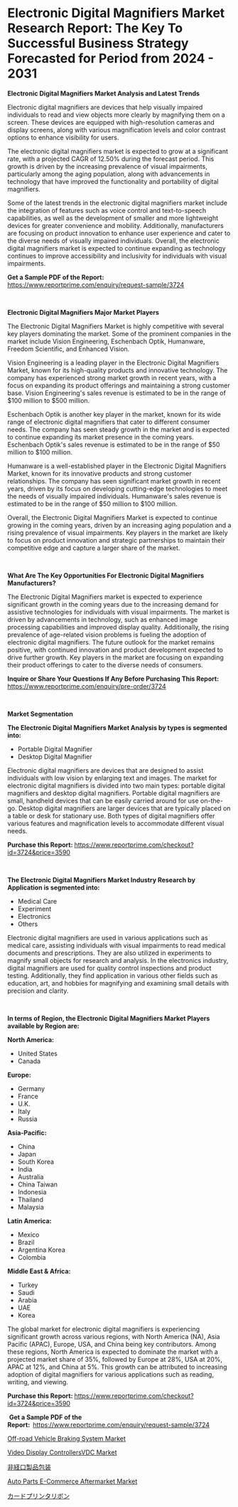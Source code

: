 <p><h1>Electronic Digital Magnifiers Market Research Report: The Key To Successful Business Strategy Forecasted for Period from 2024 - 2031</h1></p><p><strong>Electronic Digital Magnifiers Market Analysis and Latest Trends</strong></p>
<p><p>Electronic digital magnifiers are devices that help visually impaired individuals to read and view objects more clearly by magnifying them on a screen. These devices are equipped with high-resolution cameras and display screens, along with various magnification levels and color contrast options to enhance visibility for users.</p><p>The electronic digital magnifiers market is expected to grow at a significant rate, with a projected CAGR of 12.50% during the forecast period. This growth is driven by the increasing prevalence of visual impairments, particularly among the aging population, along with advancements in technology that have improved the functionality and portability of digital magnifiers.</p><p>Some of the latest trends in the electronic digital magnifiers market include the integration of features such as voice control and text-to-speech capabilities, as well as the development of smaller and more lightweight devices for greater convenience and mobility. Additionally, manufacturers are focusing on product innovation to enhance user experience and cater to the diverse needs of visually impaired individuals. Overall, the electronic digital magnifiers market is expected to continue expanding as technology continues to improve accessibility and inclusivity for individuals with visual impairments.</p></p>
<p><strong>Get a Sample PDF of the Report:&nbsp;</strong> <a href="https://www.reportprime.com/enquiry/request-sample/3724">https://www.reportprime.com/enquiry/request-sample/3724</a></p>
<p>&nbsp;</p>
<p><strong>Electronic Digital Magnifiers Major Market Players</strong></p>
<p><p>The Electronic Digital Magnifiers Market is highly competitive with several key players dominating the market. Some of the prominent companies in the market include Vision Engineering, Eschenbach Optik, Humanware, Freedom Scientific, and Enhanced Vision.</p><p>Vision Engineering is a leading player in the Electronic Digital Magnifiers Market, known for its high-quality products and innovative technology. The company has experienced strong market growth in recent years, with a focus on expanding its product offerings and maintaining a strong customer base. Vision Engineering's sales revenue is estimated to be in the range of $100 million to $500 million.</p><p>Eschenbach Optik is another key player in the market, known for its wide range of electronic digital magnifiers that cater to different consumer needs. The company has seen steady growth in the market and is expected to continue expanding its market presence in the coming years. Eschenbach Optik's sales revenue is estimated to be in the range of $50 million to $100 million.</p><p>Humanware is a well-established player in the Electronic Digital Magnifiers Market, known for its innovative products and strong customer relationships. The company has seen significant market growth in recent years, driven by its focus on developing cutting-edge technologies to meet the needs of visually impaired individuals. Humanware's sales revenue is estimated to be in the range of $50 million to $100 million.</p><p>Overall, the Electronic Digital Magnifiers Market is expected to continue growing in the coming years, driven by an increasing aging population and a rising prevalence of visual impairments. Key players in the market are likely to focus on product innovation and strategic partnerships to maintain their competitive edge and capture a larger share of the market.</p></p>
<p>&nbsp;</p>
<p><strong>What Are The Key Opportunities For Electronic Digital Magnifiers Manufacturers?</strong></p>
<p><p>The Electronic Digital Magnifiers market is expected to experience significant growth in the coming years due to the increasing demand for assistive technologies for individuals with visual impairments. The market is driven by advancements in technology, such as enhanced image processing capabilities and improved display quality. Additionally, the rising prevalence of age-related vision problems is fueling the adoption of electronic digital magnifiers. The future outlook for the market remains positive, with continued innovation and product development expected to drive further growth. Key players in the market are focusing on expanding their product offerings to cater to the diverse needs of consumers.</p></p>
<p><strong>Inquire or Share Your Questions If Any Before Purchasing This Report:</strong> <a href="https://www.reportprime.com/enquiry/pre-order/3724">https://www.reportprime.com/enquiry/pre-order/3724</a></p>
<p>&nbsp;</p>
<p><strong>Market Segmentation</strong></p>
<p><strong>The Electronic Digital Magnifiers Market Analysis by types is segmented into:</strong></p>
<p><ul><li>Portable Digital Magnifier</li><li>Desktop Digital Magnifier</li></ul></p>
<p><p>Electronic digital magnifiers are devices that are designed to assist individuals with low vision by enlarging text and images. The market for electronic digital magnifiers is divided into two main types: portable digital magnifiers and desktop digital magnifiers. Portable digital magnifiers are small, handheld devices that can be easily carried around for use on-the-go. Desktop digital magnifiers are larger devices that are typically placed on a table or desk for stationary use. Both types of digital magnifiers offer various features and magnification levels to accommodate different visual needs.</p></p>
<p><strong>Purchase this Report:&nbsp;</strong><a href="https://www.reportprime.com/checkout?id=3724&price=3590">https://www.reportprime.com/checkout?id=3724&price=3590</a></p>
<p>&nbsp;</p>
<p><strong>The Electronic Digital Magnifiers Market Industry Research by Application is segmented into:</strong></p>
<p><ul><li>Medical Care</li><li>Experiment</li><li>Electronics</li><li>Others</li></ul></p>
<p><p>Electronic digital magnifiers are used in various applications such as medical care, assisting individuals with visual impairments to read medical documents and prescriptions. They are also utilized in experiments to magnify small objects for research and analysis. In the electronics industry, digital magnifiers are used for quality control inspections and product testing. Additionally, they find application in various other fields such as education, art, and hobbies for magnifying and examining small details with precision and clarity.</p></p>
<p>&nbsp;</p>
<p><strong>In terms of Region, the Electronic Digital Magnifiers Market Players available by Region are:</strong></p>
<p>
    <p> <strong> North America: </strong>
        <ul>
            <li>United States</li>
            <li>Canada</li>
        </ul>
        </p> 
    <p> <strong> Europe: </strong>
        <ul>
            <li>Germany</li>
            <li>France</li>
            <li>U.K.</li>
            <li>Italy</li>
            <li>Russia</li>
        </ul>
        </p> 
    <p> <strong> Asia-Pacific: </strong>
        <ul>
            <li>China</li>
            <li>Japan</li>
            <li>South Korea</li>
            <li>India</li>
            <li>Australia</li>
            <li>China Taiwan</li>
            <li>Indonesia</li>
            <li>Thailand</li>
            <li>Malaysia</li>
        </ul>
        </p> 
    <p> <strong> Latin America: </strong>
        <ul>
            <li>Mexico</li>
            <li>Brazil</li>
            <li>Argentina Korea</li>
            <li>Colombia</li>
        </ul>
        </p> 
    <p> <strong> Middle East & Africa: </strong>
        <ul>
            <li>Turkey</li>
            <li>Saudi</li>
            <li>Arabia</li>
            <li>UAE</li>
            <li>Korea</li>
        </ul>
    </p>
    </p>
<p><p>The global market for electronic digital magnifiers is experiencing significant growth across various regions, with North America (NA), Asia Pacific (APAC), Europe, USA, and China being key contributors. Among these regions, North America is expected to dominate the market with a projected market share of 35%, followed by Europe at 28%, USA at 20%, APAC at 12%, and China at 5%. This growth can be attributed to increasing adoption of digital magnifiers for various applications such as reading, writing, and viewing.</p></p>
<p><strong>Purchase this Report: </strong><a href="https://www.reportprime.com/checkout?id=3724&price=3590">https://www.reportprime.com/checkout?id=3724&price=3590</a></p>
<p>&nbsp;<strong>Get a Sample PDF of the Report:&nbsp;&nbsp;</strong><a href="https://www.reportprime.com/enquiry/request-sample/3724">https://www.reportprime.com/enquiry/request-sample/3724</a></p>
<p><strong></strong></p>
<p><p><a href="https://issuu.com/reportprime-2/docs/off-road-vehicle-braking-system-market-size-2030.p">Off-road Vehicle Braking System Market</a></p><p><a href="https://github.com/Angelnienowdseej3e45z3p8c/Market-Research-Report-List-1/blob/main/video-display-controllersvdc-market.md">Video Display ControllersVDC Market</a></p><p><a href="https://medium.com/@rexkhler2023/%E8%A6%AA%E5%AD%90%E8%A3%BD%E5%93%81%E3%81%AE%E5%8C%85%E8%A3%85%E5%B8%82%E5%A0%B4%E3%83%AC%E3%83%9D%E3%83%BC%E3%83%88%E3%81%AF-%E3%81%93%E3%81%AE%E5%B8%82%E5%A0%B4%E3%81%AE%E6%9C%80%E6%96%B0%E3%81%AE%E3%83%88%E3%83%AC%E3%83%B3%E3%83%89%E3%81%A8%E6%88%90%E9%95%B7%E3%81%AE%E6%A9%9F%E4%BC%9A%E3%82%92%E6%98%8E%E3%82%89%E3%81%8B%E3%81%AB%E3%81%97%E3%81%A6%E3%81%84%E3%81%BE%E3%81%99-b83fac4bd86d">非経口製品包装</a></p><p><a href="https://issuu.com/reportprime-2/docs/auto-parts-e-commerce-aftermarket-market-size-2030">Auto Parts E-Commerce Aftermarket Market</a></p><p><a href="https://github.com/EstaSprer20231/Market-Research-Report-List-1/blob/main/106198714625.md">カードプリンタリボン</a></p></p>
